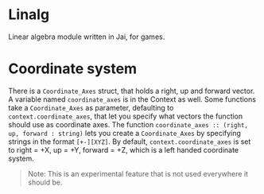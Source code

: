 # Linalg

Linear algebra module written in Jai, for games.

# Coordinate system
There is a `Coordinate_Axes` struct, that holds a right, up and forward vector. A variable named `coordinate_axes` is in the Context as well.
Some functions take a `Coordinate_Axes` as parameter, defaulting to `context.coordinate_axes`, that let you specify what vectors the function should use as coordinate axes.
The function `coordinate_axes :: (right, up, forward : string)` lets you create a `Coordinate_Axes` by specifying strings in the format `[+-][XYZ]`.
By default, `context.coordinate_axes` is set to right = +X, up = +Y, forward = +Z, which is a left handed coordinate system.

> Note: This is an experimental feature that is not used everywhere it should be.
